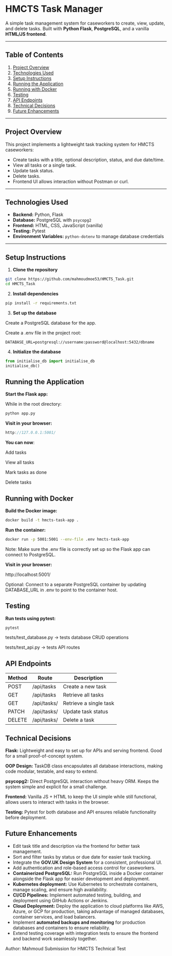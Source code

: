 # HMCTS Task Manager

A simple task management system for caseworkers to create, view, update, and delete tasks. Built with **Python Flask**, **PostgreSQL**, and a vanilla **HTML/JS frontend**.  

---

## **Table of Contents**
1. [Project Overview](#project-overview)
2. [Technologies Used](#technologies-used)
3. [Setup Instructions](#setup-instructions)
4. [Running the Application](#running-the-application)
5. [Running with Docker](#running-with-docker)
6. [Testing](#testing)
7. [API Endpoints](#api-endpoints)
8. [Technical Decisions](#technical-decisions)
9. [Future Enhancements](#future-enhancements)

---

## **Project Overview**
This project implements a lightweight task tracking system for HMCTS caseworkers:

- Create tasks with a title, optional description, status, and due date/time.
- View all tasks or a single task.
- Update task status.
- Delete tasks.
- Frontend UI allows interaction without Postman or curl.

---

## **Technologies Used**
- **Backend:** Python, Flask
- **Database:** PostgreSQL with `psycopg2`
- **Frontend:** HTML, CSS, JavaScript (vanilla)
- **Testing:** Pytest
- **Environment Variables:** `python-dotenv` to manage database credentials

---

## **Setup Instructions**

1. **Clone the repository**
```bash
git clone https://github.com/mahmoudmoe53/HMCTS_Task.git
cd HMCTS_Task
```

2. **Install dependencies**
```bash
pip install -r requirements.txt
```


3. **Set up the database**

Create a PostgreSQL database for the app.

Create a .env file in the project root:
```dotenv
DATABASE_URL=postgresql://username:password@localhost:5432/dbname
```

4. **Initialize the database**
```python
from initialise_db import initialise_db
initialise_db()
```


## **Running the Application**

**Start the Flask app:**

While in the root directory:
```bash
python app.py
```

**Visit in your browser:**

```cpp
http://127.0.0.1:5001/
```
**You can now**:

Add tasks

View all tasks

Mark tasks as done

Delete tasks

## **Running with Docker**

**Build the Docker image:**
```bash
docker build -t hmcts-task-app .
```

**Run the container:**
```bash
docker run -p 5001:5001 --env-file .env hmcts-task-app
```



Note: Make sure the .env file is correctly set up so the Flask app can connect to PostgreSQL.

**Visit in your browser:**

http://localhost:5001/


Optional: Connect to a separate PostgreSQL container by updating DATABASE_URL in .env to point to the container host.



## **Testing**

**Run tests using pytest:**
```bash
pytest
```

tests/test_database.py → tests database CRUD operations

tests/test_api.py → tests API routes

## **API Endpoints**
| Method | Route           | Description           |
|--------|-----------------|---------------------|
| POST   | /api/tasks      | Create a new task   |
| GET    | /api/tasks      | Retrieve all tasks  |
| GET    | /api/tasks/<id> | Retrieve a single task |
| PATCH  | /api/tasks/<id> | Update task status  |
| DELETE | /api/tasks/<id> | Delete a task       |


## **Technical Decisions**

**Flask:** Lightweight and easy to set up for APIs and serving frontend. Good for a small proof-of-concept system.

**OOP Design:** TaskDB class encapsulates all database interactions, making code modular, testable, and easy to extend.

**psycopg2:** Direct PostgreSQL interaction without heavy ORM. Keeps the system simple and explicit for a small challenge.

**Frontend:** Vanilla JS + HTML to keep the UI simple while still functional, allows users to interact with tasks in the browser.

**Testing:** Pytest for both database and API ensures reliable functionality before deployment.


## **Future Enhancements**

- Edit task title and description via the frontend for better task management.
- Sort and filter tasks by status or due date for easier task tracking.
- Integrate the **GOV.UK Design System** for a consistent, professional UI.
- Add authentication and role-based access control for caseworkers.
- **Containerized PostgreSQL:** Run PostgreSQL inside a Docker container alongside the Flask app for easier development and deployment.
- **Kubernetes deployment:** Use Kubernetes to orchestrate containers, manage scaling, and ensure high availability.
- **CI/CD Pipelines:** Implement automated testing, building, and deployment using GitHub Actions or Jenkins.
- **Cloud Deployment:** Deploy the application to cloud platforms like AWS, Azure, or GCP for production, taking advantage of managed databases, container services, and load balancers.
- Implement **automated backups and monitoring** for production databases and containers to ensure reliability.
- Extend testing coverage with integration tests to ensure the frontend and backend work seamlessly together.


Author: Mahmoud
Submission for HMCTS Technical Test
